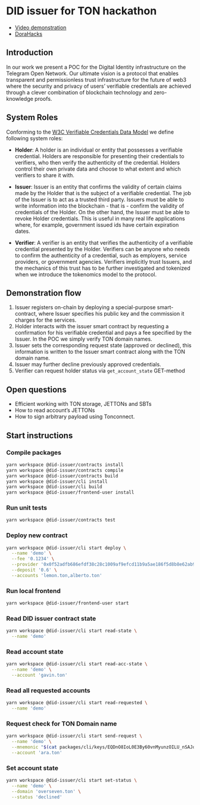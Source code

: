 # DID issuer for TON hackathon 
- [Video demonstration](https://youtu.be/l4auJRelwPg)
- [DoraHacks](https://dorahacks.io/buidl/4454) 

## Introduction
In our work we present a POC for the Digital Identity infrastructure on the Telegram Open Network. Our ultimate vision is a protocol that enables transparent and permissionless trust infrastructure for the future of web3 where the security and privacy of users’ verifiable credentials are achieved through a clever combination of blockchain technology and zero-knowledge proofs.
## System Roles
Conforming to the [W3C Verifiable Credentials Data Model](https://w3c.github.io/vc-data-model/) we define following system roles:

- __Holder__: A holder is an individual or entity that possesses a verifiable credential. Holders are responsible for presenting their credentials to verifiers, who then verify the authenticity of the credential. Holders control their own private data and choose to what extent and which verifiers to share it with.


- __Issuer__: Issuer is an entity that confirms the validity of certain claims made by the Holder that is the subject of a verifiable credential. The job of the Issuer is to act as a trusted third party. Issuers must be able to write information into the blockchain - that is - confirm the validity of credentials of the Holder. On the other hand, the Issuer must be able to revoke Holder credentials. This is useful in many real life applications where, for example, government issued ids have certain expiration dates.


- __Verifier__: A verifier is an entity that verifies the authenticity of a verifiable credential presented by the Holder. Verifiers can be anyone who needs to confirm the authenticity of a credential, such as employers, service providers, or government agencies. Verifiers implicitly trust Issuers, and the mechanics of this trust has to be further investigated and tokenized when we introduce the tokenomics model to the protocol.

## Demonstration flow
1. Issuer registers on-chain by deploying a special-purpose smart-contract, where Issuer specifies his public key and the commission it charges for the services.
2. Holder interacts with the issuer smart contract by requesting a confirmation for his verifiable credential and pays a fee specified by the Issuer. In the POC we simply verify TON domain names.
3. Issuer sets the corresponding request state (approved or declined), this information is written to the Issuer smart contract along with the TON domain name.
4. Issuer may further decline previously approved credentials.
5. Verifier can request holder status via `get_account_state` GET-method

## Open questions
- Efficient working with TON storage, JETTONs and SBTs
- How to read account’s JETTONs
- How to sign arbitrary payload using Tonconnect.

## Start instructions
### Compile packages
```bash
yarn workspace @did-issuer/contracts install
yarn workspace @did-issuer/contracts compile
yarn workspace @did-issuer/contracts build
yarn workspace @did-issuer/cli install
yarn workspace @did-issuer/cli build
yarn workspace @did-issuer/frontend-user install
```

### Run unit tests
```bash
yarn workspace @did-issuer/contracts test
```

### Deploy new contract
```bash
yarn workspace @did-issuer/cli start deploy \
  --name 'demo' \
  --fee '0.1234' \
  --provider '0x0f52adfb686efdf38c28c1009af9efcd11b9a5ae186f5d8b8e62ab9065052c97' \
  --deposit '0.6' \
  --accounts 'lemon.ton,alberto.ton'
``` 

### Run local frontend
```bash
yarn workspace @did-issuer/frontend-user start
```

### Read DID issuer contract state
```bash
yarn workspace @did-issuer/cli start read-state \
  --name 'demo'
``` 

### Read account state
```bash
yarn workspace @did-issuer/cli start read-acc-state \
  --name 'demo' \
  --account 'gavin.ton'
``` 

### Read all requested accounts
```bash
yarn workspace @did-issuer/cli start read-requested \
  --name 'demo'
``` 

### Request check for TON Domain name
```bash
yarn workspace @did-issuer/cli start send-request \
  --name 'demo' \
  --mnemonic "$(cat packages/cli/keys/EQDnO8IoL0E3By60vnMyunzOILU_nSAJo1DmBhEtfniUAj8C)" \
  --account 'ara.ton'
``` 

### Set account state
```bash
yarn workspace @did-issuer/cli start set-status \
  --name 'demo' \
  --domain 'overseven.ton' \
  --status 'declined'
``` 
